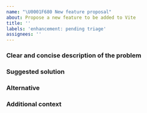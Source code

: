 ```yaml
---
name: "\U0001F680 New feature proposal"
about: Propose a new feature to be added to Vite
title: ''
labels: 'enhancement: pending triage'
assignees: ''
---
```


### Clear and concise description of the problem

<!-- As a developer using Vite I want [goal / wish] so that [benefit]. -->

<!-- If you intend to submit a PR for this issue, tell us in the description. Thanks! -->

### Suggested solution

<!-- In module [xy] we could provide following implementation... -->

### Alternative

<!-- Clear and concise description of any alternative solutions or features you've considered. -->

### Additional context

<!-- Any other context or screenshots about the feature request here. -->
